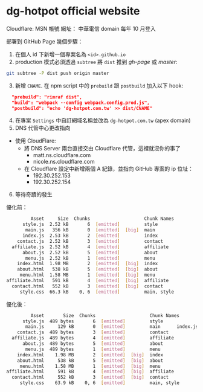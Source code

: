 # dg-hotpot official website

Cloudflare: MSN 帳號
網址： 中華電信 domain 每年 10 月登入

部署到 GitHub Page 幾個步驟：

1. 在個人 id 下新增一個專案名為 `<id>.github.io`
2. production 模式必須透過 `subtree` 將 `dist` 推到 *gh-page* 或 *master*:
  ```sh
  git subtree -P dist push origin master
  ```
3. 新增 `CNAME`. 在 npm script 中的 `prebuild` 跟 `postbuild` 加入以下 hook:
  ```json
    "prebuild": "rimraf dist",
    "build": "webpack --config webpack.config.prod.js",
    "postbuild": "echo 'dg-hotpot.com.tw' >> dist/CNAME"
  ```
4. 在專案 `Settings` 中自訂網域名稱並改為 `dg-hotpot.com.tw` (apex domain)
5. DNS 代管中心更改指向
  * 使用 CloudFlare:
    * 將 DNS Server 兩台直接交由 Cloudflare 代管，這裡就沒你的事了
      * matt.ns.cloudflare.com
      * nicole.ns.cloudflare.com
    * 在 Cloudflare 設定中新增兩個 A 紀錄，並指向 GitHub 專案的 ip 位址：
      * 192.30.252.153
      * 192.30.252.154
6. 等待奇蹟的發生

優化前：

```sh
         Asset     Size  Chunks                    Chunk Names
      style.js  2.52 kB       6  [emitted]         style
       main.js   356 kB       0  [emitted]  [big]  main
      index.js  2.53 kB       2  [emitted]         index
    contact.js  2.52 kB       3  [emitted]         contact
  affiliate.js  2.52 kB       4  [emitted]         affiliate
      about.js  2.52 kB       5  [emitted]         about
       menu.js  2.52 kB       1  [emitted]         menu
    index.html  1.98 MB       2  [emitted]  [big]  index
    about.html   538 kB       5  [emitted]  [big]  about
     menu.html  1.58 MB       1  [emitted]  [big]  menu
affiliate.html   591 kB       4  [emitted]  [big]  affiliate
  contact.html   552 kB       3  [emitted]  [big]  contact
     style.css  66.3 kB    0, 6  [emitted]         main, style
```

優化後：

```sh
         Asset       Size  Chunks                    Chunk Names
      style.js  489 bytes       6  [emitted]         style
       main.js     129 kB       0  [emitted]         main      index.js  488 bytes       2  [emitted]         index
    contact.js  489 bytes       3  [emitted]         contact
  affiliate.js  489 bytes       4  [emitted]         affiliate
      about.js  489 bytes       5  [emitted]         about
       menu.js  489 bytes       1  [emitted]         menu
    index.html    1.98 MB       2  [emitted]  [big]  index
    about.html     538 kB       5  [emitted]  [big]  about
     menu.html    1.58 MB       1  [emitted]  [big]  menu
affiliate.html     591 kB       4  [emitted]  [big]  affiliate
  contact.html     552 kB       3  [emitted]  [big]  contact
     style.css    63.9 kB    0, 6  [emitted]         main, style
```